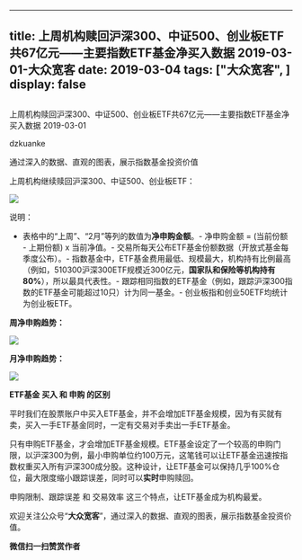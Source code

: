 
---
title:   上周机构赎回沪深300、中证500、创业板ETF共67亿元——主要指数ETF基金净买入数据 2019-03-01-大众宽客
date: 2019-03-04
tags: ["大众宽客", ]
display: false
---


## 



上周机构赎回沪深300、中证500、创业板ETF共67亿元——主要指数ETF基金净买入数据 2019-03-01




dzkuanke




通过深入的数据、直观的图表，展示指数基金投资价值


上周机构继续赎回沪深300、中证500、创业板ETF：

<img class="" data-copyright="0" data-ratio="1.2912912912912913" data-s="300,640" src="https://mmbiz.qpic.cn/mmbiz_png/PKw3FQPmhIiakHBdI7d7bkLovIPM1nr17YW15ibqBYVrq9p5Cx0ibs1ickwII5LTwYMCgWjhn3qiaG39icn6CSQDVRew/640?wx_fmt=png" data-type="png" data-w="666" style=""/>

说明：
- 表格中的“上周”、“2月”等列的数值为**净申购金额**。- 净申购金额 = (当前份额 - 上期份额) x 当前净值。- 交易所每天公布ETF基金份额数据（开放式基金每季度公布）。- 指数基金中，ETF基金费用最低、规模最大，机构持有比例最高（例如，510300沪深300ETF规模近300亿元，**国家队和保险等机构持有80%**），所以最具代表性。- 跟踪相同指数的ETF基金（例如，跟踪沪深300指数的ETF基金可能超过10只）计为同一基金。- 创业板指和创业50ETF均统计为创业板ETF。


**周净申购趋势：**

<img class="" data-copyright="0" data-ratio="0.6" data-s="300,640" src="https://mmbiz.qpic.cn/mmbiz_png/PKw3FQPmhIiakHBdI7d7bkLovIPM1nr17JUiafVr8eGPAeg6oxSC2GSf6wwcoFuSLr6R7DJ89WAzKSx1ICc3qhgg/640?wx_fmt=png" data-type="png" data-w="2000" style=""/>

**月净申购趋势：**

<img class="" data-copyright="0" data-ratio="0.6" data-s="300,640" src="https://mmbiz.qpic.cn/mmbiz_png/PKw3FQPmhIiakHBdI7d7bkLovIPM1nr17R8HsbIibu7upoyo8ggquT54URxaD9qdZo24HoVbSruBfpibDulnBv0rw/640?wx_fmt=png" data-type="png" data-w="2000" style=""/>





**ETF基金 买入 和 申购 的区别**



平时我们在股票账户中买入ETF基金，并不会增加ETF基金规模，因为有买就有卖，买入一手ETF基金同时，一定有交易对手卖出一手ETF基金。



只有申购ETF基金，才会增加ETF基金规模。ETF基金设定了一个较高的申购门限，以沪深300为例，最小申购单位约100万元，这笔钱可以让ETF基金迅速按指数权重买入所有沪深300成分股。这种设计，让ETF基金可以保持几乎100%仓位，最大限度缩小跟踪误差，同时可以**实时**申购赎回。



申购限制、跟踪误差 和 交易效率 这三个特点，让ETF基金成为机构最爱。





欢迎关注公众号“**大众宽客**”，通过深入的数据、直观的图表，展示指数基金投资价值。




**微信扫一扫赞赏作者**













